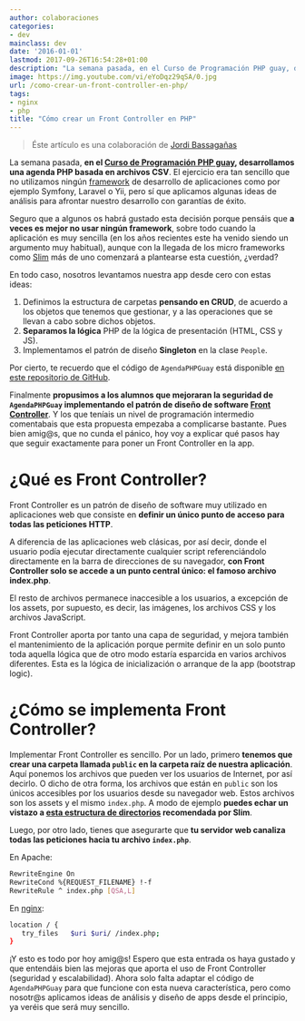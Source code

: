 ```yaml
---
author: colaboraciones
categories:
- dev
mainclass: dev
date: '2016-01-01'
lastmod: 2017-09-26T16:54:28+01:00
description: "La semana pasada, en el Curso de Programación PHP guay, desarrollamos  una agenda PHP basada en archivos CSV. El ejercicio era tan sencillo que no utilizamos  ningún framework de desarrollo de aplicaciones como por ejemplo Symfony, Laravel  o Yii, pero sí que aplicamos algunas ideas de análisis para afrontar nuestro  desarrollo con garantías de éxito."
image: https://img.youtube.com/vi/eYoDqz29qSA/0.jpg
url: /como-crear-un-front-controller-en-php/
tags:
- nginx
- php
title: "Cómo crear un Front Controller en PHP"
---
```


> Éste artículo es una colaboración de [Jordi Bassagañas][1]

La semana pasada, **en el [Curso de Programación PHP guay][2], desarrollamos una agenda PHP basada en archivos CSV**. El ejercicio era tan sencillo que no utilizamos ningún [framework][3] de desarrollo de aplicaciones como por ejemplo Symfony, Laravel o Yii, pero sí que aplicamos algunas ideas de análisis para afrontar nuestro desarrollo con garantías de éxito.

<figure>
          <amp-img
            on="tap:lightbox1"
            role="button"
            tabindex="0"
            layout="responsive"
            src="https://img.youtube.com/vi/eYoDqz29qSA/0.jpg"
            alt="Como crear un frontcontroller PHP"
            title="Como crear un frontcontroller PHP"
            sizes="(min-width: 480px) 480px, 100vw"
            width="480"
            height="360">
          </amp-img>
</figure>

<!--more--><!--ad-->

Seguro que a algunos os habrá gustado esta decisión porque pensáis que **a veces es mejor no usar ningún framework**, sobre todo cuando la aplicación es muy sencilla (en los años recientes este ha venido siendo un argumento muy habitual), aunque con la llegada de los micro frameworks como [Slim][6] más de uno comenzará a plantearse esta cuestión, ¿verdad?

En todo caso, nosotros levantamos nuestra app desde cero con estas ideas:

  1. Definimos la estructura de carpetas **pensando en CRUD**, de acuerdo a los objetos que tenemos que gestionar, y a las operaciones que se llevan a cabo sobre dichos objetos.
  2. **Separamos la lógica** PHP de la lógica de presentación (HTML, CSS y JS).
  3. Implementamos el patrón de diseño **Singleton** en la clase `People`.

Por cierto, te recuerdo que el código de `AgendaPHPGuay` está disponible [en este repositorio de GitHub][7].

Finalmente **propusimos a los alumnos que mejoraran la seguridad de `AgendaPHPGuay` implementando el patrón de diseño de software [Front Controller][8]**. Y los que teníais un nivel de programación intermedio comentabais que esta propuesta empezaba a complicarse bastante. Pues bien amig@s, que no cunda el pánico, hoy voy a explicar qué pasos hay que seguir exactamente para poner un Front Controller en la app.

# ¿Qué es Front Controller?

Front Controller es un patrón de diseño de software muy utilizado en aplicaciones web que consiste en **definir un único punto de acceso para todas las peticiones HTTP**.

A diferencia de las aplicaciones web clásicas, por así decir, donde el usuario podía ejecutar directamente cualquier script referenciándolo directamente en la barra de direcciones de su navegador, **con Front Controller solo se accede a un punto central único: el famoso archivo index.php**.

El resto de archivos permanece inaccesible a los usuarios, a excepción de los assets, por supuesto, es decir, las imágenes, los archivos CSS y los archivos JavaScript.

Front Controller aporta por tanto una capa de seguridad, y mejora también el mantenimiento de la aplicación porque permite definir en un solo punto toda aquella lógica que de otro modo estaría esparcida en varios archivos diferentes. Esta es la lógica de inicialización o arranque de la app (bootstrap logic).

# ¿Cómo se implementa Front Controller?

Implementar Front Controller es sencillo. Por un lado, primero **tenemos que crear una carpeta llamada `public` en la carpeta raíz de nuestra aplicación**. Aquí ponemos los archivos que pueden ver los usuarios de Internet, por así decirlo. O dicho de otra forma, los archivos que están en `public` son los únicos accesibles por los usuarios desde su navegador web. Estos archivos son los assets y el mismo `index.php`. A modo de ejemplo **puedes echar un vistazo a [esta estructura de directorios][9] recomendada por Slim**.

Luego, por otro lado, tienes que asegurarte que **tu servidor web canaliza todas las peticiones hacia tu archivo `index.php`**.

En Apache:

```bash
RewriteEngine On
RewriteCond %{REQUEST_FILENAME} !-f
RewriteRule ^ index.php [QSA,L]

```

En [nginx][10]:

```bash
location / {
   try_files   $uri $uri/ /index.php;
}

```

¡Y esto es todo por hoy amig@s! Espero que esta entrada os haya gustado y que entendáis bien las mejoras que aporta el uso de Front Controller (seguridad y escalabilidad). Ahora solo falta adaptar el código de `AgendaPHPGuay` para que funcione con esta nueva característica, pero como nosotr@s aplicamos ideas de análisis y diseño de apps desde el principio, ya veréis que será muy sencillo.



 [1]: http://programarivm.com
 [2]: http://programarivm.com/2014/10/felicidades-ya-terminamos-la-programacion-de-la-agenda-csv-con-php/ "Curso de Programación PHP guay"
 [3]: https://elbauldelprogramador.com/los-10-mejores-frameworks-gratis-de-aplicaciones-web/ "Los 11 Mejores Frameworks gratuitos para Aplicaciones Web"
 [4]: https://img.youtube.com/vi/eYoDqz29qSA/0.jpg
 [5]: http://www.youtube.com/watch?v=eYoDqz29qSA "Imágenes enlazadas"
 [6]: http://www.slimframework.com/ "Slim Framework"
 [7]: https://github.com/programarivm/phpguay/tree/master/agenda "AgendaPHPGuay disponible en GitHub"
 [8]: http://en.wikipedia.org/wiki/Front_Controller_pattern "Front Controller"
 [9]: http://www.slimframework.com/news/how-to-organize-a-large-slim-framework-application "Estructura de directorios de una app MVC"
 [10]: https://elbauldelprogramador.com/instalacion-optimizacion-servidor-web-nginx-i/ "Instalación y optimización de un servidor web con Nginx (I)"
